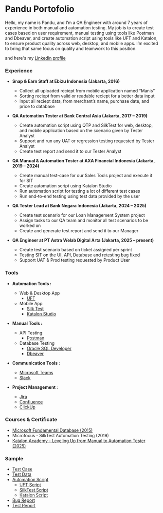 # Pandu Portofolio

Hello, my name is Pandu, and I’m a QA Engineer with around 7 years of experience in both manual and automation testing. My job is to create test cases based on user requirement, manual testing using tools like Postman and Dbeaver, and create automation script using tools like UFT and Katalon, to ensure product quality across web, desktop, and mobile apps. I’m excited to bring that same focus on quality and teamwork to this position.

and here's my [Linkedin profile](https://www.linkedin.com/in/pandu-prayogo33/)

### Experience 
* **Snap & Earn Staff at Ebizu Indonesia (Jakarta, 2016)**
  - Collect all uploaded reciept from mobile application named “Manis”
  - Sorting reciept from valid or readable reciept for a better data input
  - Input all reciept data, from merchant’s name, purchase date, and price to database

* **QA Automation Tester at Bank Central Asia (Jakarta, 2017 – 2019)**
  - Create automation script using QTP and SilkTest for web, desktop, and mobile application based on the scenario given by Tester Analyst 
  - Support and run any UAT or regression testing requested by Tester Analyst
  - Create test report and send it to our Tester Analyst

* **QA Manual & Automation Tester at AXA Financial Indonesia (Jakarta, 2019 – 2024)**
  - Create manual test-case for our Sales Tools project and execute it for SIT
  - Create automation script using Katalon Studio
  - Run automation script for testing a lot of different test cases
  - Run end-to-end testing using test data provided by the user

* **QA Tester Lead at Bank Negara Indonesia (Jakarta, 2024 – 2025)**
  - Create test scenario for our Loan Management System project
  - Assign tasks to our QA team and monitor all test scenarios to be worked on
  - Create and generate test report and send it to our Manager 

* **QA Engineer at PT Astra Welab Digital Arta (Jakarta, 2025 – present)**
  - Create test scenario based on ticket assigned per sprint
  - Testing SIT on the UI, API, Database and retesting bug fixed
  - Support UAT & Prod testing requested by Product User

### Tools
* **Automation Tools :**
   - Web & Desktop App
       - [UFT](https://www.microfocus.com/documentation/silk-central/200/en/silkcentral-help-en/GUID-531809BA-688F-41D5-BDB2-FCE786A284CE.html)
   - Mobile App
       - [Silk Test](https://www.microfocus.com/documentation/silk-test/210/en/silktestworkbench-help-en/GUID-EE134FC2-4074-4CDA-90A6-FB859CE6158F.html)
       - [Katalon Studio](https://katalon.com/)
 
* **Manual Tools :**
   - API Testing
       - [Postman](https://www.postman.com/)
   - Database Testing
       - [Oracle SQL Developer](https://www.oracle.com/asean/database/sqldeveloper/technologies/download/)
       - [Dbeaver](https://dbeaver.io/)
     
* **Communication Tools :**
   - [Microsoft Teams](https://www.microsoft.com/en-us/microsoft-teams/group-chat-software)
   - [Slack](https://slack.com/)

* **Project Management :**
   - [Jira](https://www.atlassian.com/software/jira)
   - [Confluence](https://www.atlassian.com/software/confluence)
   - [ClickUp](https://clickup.com/)

### Courses & Certificate
* [Microsoft Fundamental Database (2015)](https://drive.google.com/file/d/16yug_P24I0A8V_OEAKg0wio-lc_Qp8eM/view?usp=drivesdk)
* Microfocus - SilkTest Automation Testing (2019)
* [Katalon Academy - Leveling Up from Manual to Automation Tester (2025)](https://drive.google.com/file/d/1867sErAHLX2ThBF9Amo3YsaG-i9d2BNb/view?usp=sharing)

### Sample
* [Test Case](https://docs.google.com/spreadsheets/d/1AIu4ziCANl4wWPFIDj4aYVP4teoVt1_1/edit?usp=sharing&ouid=108618952778889400809&rtpof=true&sd=true)
* [Test Data](https://docs.google.com/spreadsheets/d/1ZE1H2Ah8a7K_gi2NKF8RMKGNAmJzWYTK/edit?usp=sharing&ouid=108618952778889400809&rtpof=true&sd=true)
* [Automation Script](https://drive.google.com/drive/folders/1ZKh-NhS_KtLkK4xX5ooj-p0a8yW1e_-L?usp=sharing)
    - [UFT Script](https://github.com/panduprayogo33/PanduPortofolio/blob/main/Sample/UFT%20Script.txt)
    - [SilkTest Script](https://github.com/panduprayogo33/PanduPortofolio/blob/main/Sample/Silktest%20Script.txt)
    - [Katalon Script](https://github.com/panduprayogo33/PanduPortofolio/blob/main/Sample/Katalon%20Script.txt)
* [Bug Report](https://docs.google.com/spreadsheets/d/143ak09PVG64nvGE_7iTw57vrNSC5eELj6hQV3nOuf8o/edit?usp=sharing)
* [Test Report](https://docs.google.com/spreadsheets/d/1dGwQ7GifBdYNp_DYeTVhNXs3CWwT0FA7/edit?usp=sharing&ouid=108618952778889400809&rtpof=true&sd=true)
